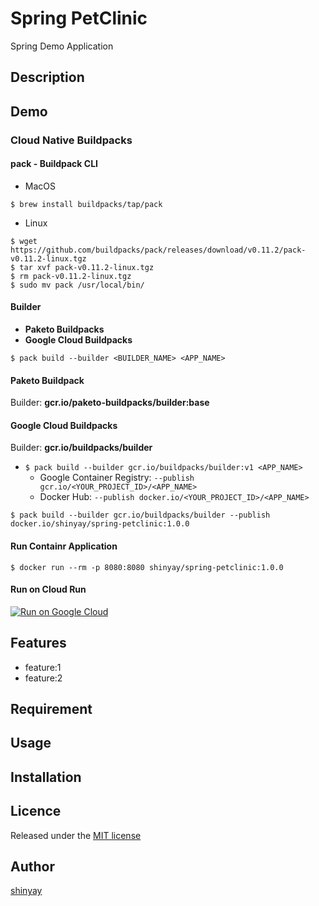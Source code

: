 # Spring PetClinic

Spring Demo Application

## Description

## Demo
### Cloud Native Buildpacks
#### pack - Buildpack CLI

- MacOS 
```
$ brew install buildpacks/tap/pack
```

- Linux
```
$ wget https://github.com/buildpacks/pack/releases/download/v0.11.2/pack-v0.11.2-linux.tgz
$ tar xvf pack-v0.11.2-linux.tgz
$ rm pack-v0.11.2-linux.tgz
$ sudo mv pack /usr/local/bin/
```

#### Builder

- **Paketo Buildpacks**
- **Google Cloud Buildpacks**

`$ pack build --builder <BUILDER_NAME> <APP_NAME>`

#### Paketo Buildpack

Builder: **gcr.io/paketo-buildpacks/builder:base**

#### Google Cloud Buildpacks

Builder: **gcr.io/buildpacks/builder**

- `$ pack build --builder gcr.io/buildpacks/builder:v1 <APP_NAME>`
  - Google Container Registry: `--publish gcr.io/<YOUR_PROJECT_ID>/<APP_NAME>`
  - Docker Hub: `--publish docker.io/<YOUR_PROJECT_ID>/<APP_NAME>`

```
$ pack build --builder gcr.io/buildpacks/builder --publish docker.io/shinyay/spring-petclinic:1.0.0
```

#### Run Containr Application
```
$ docker run --rm -p 8080:8080 shinyay/spring-petclinic:1.0.0
```

#### Run on Cloud Run

[![Run on Google Cloud](https://deploy.cloud.run/button.svg)](https://deploy.cloud.run)

## Features

- feature:1
- feature:2

## Requirement

## Usage

## Installation

## Licence

Released under the [MIT license](https://gist.githubusercontent.com/shinyay/56e54ee4c0e22db8211e05e70a63247e/raw/34c6fdd50d54aa8e23560c296424aeb61599aa71/LICENSE)

## Author

[shinyay](https://github.com/shinyay)
